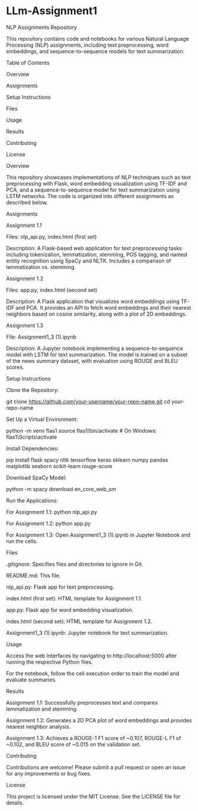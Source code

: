 # LLm-Assignment1




NLP Assignments Repository

This repository contains code and notebooks for various Natural Language Processing (NLP) assignments, including text preprocessing, word embeddings, and sequence-to-sequence models for text summarization.

Table of Contents





Overview



Assignments



Setup Instructions



Files



Usage



Results



Contributing



License

Overview

This repository showcases implementations of NLP techniques such as text preprocessing with Flask, word embedding visualization using TF-IDF and PCA, and a sequence-to-sequence model for text summarization using LSTM networks. The code is organized into different assignments as described below.

Assignments

Assignment 1.1





Files: nlp_api.py, index.html (first set)



Description: A Flask-based web application for text preprocessing tasks including tokenization, lemmatization, stemming, POS tagging, and named entity recognition using SpaCy and NLTK. Includes a comparison of lemmatization vs. stemming.

Assignment 1.2





Files: app.py, index.html (second set)



Description: A Flask application that visualizes word embeddings using TF-IDF and PCA. It provides an API to fetch word embeddings and their nearest neighbors based on cosine similarity, along with a plot of 2D embeddings.

Assignment 1.3





File: Assignment1_3 (1).ipynb



Description: A Jupyter notebook implementing a sequence-to-sequence model with LSTM for text summarization. The model is trained on a subset of the news summary dataset, with evaluation using ROUGE and BLEU scores.

Setup Instructions





Clone the Repository:

git clone https://github.com/your-username/your-repo-name.git
cd your-repo-name



Set Up a Virtual Environment:

python -m venv flas1
source flas1/bin/activate  # On Windows: flas1\Scripts\activate



Install Dependencies:

pip install flask spacy nltk tensorflow keras sklearn numpy pandas matplotlib seaborn scikit-learn rouge-score



Download SpaCy Model:

python -m spacy download en_core_web_sm



Run the Applications:





For Assignment 1.1: python nlp_api.py



For Assignment 1.2: python app.py



For Assignment 1.3: Open Assignment1_3 (1).ipynb in Jupyter Notebook and run the cells.

Files





.gitignore: Specifies files and directories to ignore in Git.



README.md: This file.



nlp_api.py: Flask app for text preprocessing.



index.html (first set): HTML template for Assignment 1.1.



app.py: Flask app for word embedding visualization.



index.html (second set): HTML template for Assignment 1.2.



Assignment1_3 (1).ipynb: Jupyter notebook for text summarization.

Usage





Access the web interfaces by navigating to http://localhost:5000 after running the respective Python files.



For the notebook, follow the cell execution order to train the model and evaluate summaries.

Results





Assignment 1.1: Successfully preprocesses text and compares lemmatization and stemming.



Assignment 1.2: Generates a 2D PCA plot of word embeddings and provides nearest neighbor analysis.



Assignment 1.3: Achieves a ROUGE-1 F1 score of ~0.107, ROUGE-L F1 of ~0.102, and BLEU score of ~0.015 on the validation set.

Contributing

Contributions are welcome! Please submit a pull request or open an issue for any improvements or bug fixes.

License

This project is licensed under the MIT License. See the LICENSE file for details.

